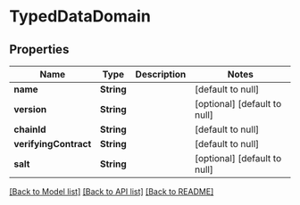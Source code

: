 # TypedDataDomain
## Properties

| Name | Type | Description | Notes |
|------------ | ------------- | ------------- | -------------|
| **name** | **String** |  | [default to null] |
| **version** | **String** |  | [optional] [default to null] |
| **chainId** | **String** |  | [default to null] |
| **verifyingContract** | **String** |  | [default to null] |
| **salt** | **String** |  | [optional] [default to null] |

[[Back to Model list]](../README.md#documentation-for-models) [[Back to API list]](../README.md#documentation-for-api-endpoints) [[Back to README]](../README.md)

